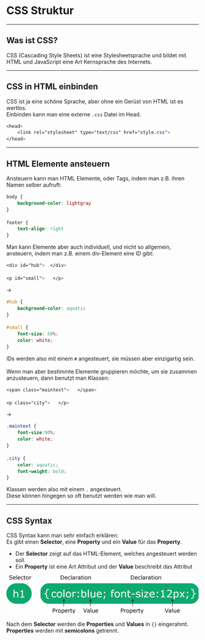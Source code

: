 # CSS Struktur

- - -

## Was ist CSS?

CSS (Cascading Style Sheets) ist eine Stylesheetsprache und bildet
mit HTML und JavaScript eine Art Kernsprache des Internets.

- - -

## CSS in HTML einbinden

CSS ist ja eine schöne Sprache, aber ohne ein Gerüst von HTML ist es wertlos.\
Einbinden kann man eine externe ```.css``` Datei im Head.
```css
<head>
    <link rel="stylesheet" type="text/css" href="style.css">
</head>
```
- - -

## HTML Elemente ansteuern

Ansteuern kann man HTML Elemente, oder Tags, indem man z.B. ihren Namen selber
aufruft:
```css
body {
    background-color: lightgray
}

footer {
    text-align: right
}
```
Man kann Elemente aber auch individuell, und nicht so allgemein, ansteuern,
indem man z.B. einem div-Element eine ID gibt:

```css
<div id="hub">  </div>

<p id="small">   </p>
```
->

```css
#hub {
    background-color: aquatic
}

#small {
    font-size: 50%;
    color: white;
}
```

IDs werden also mit einem ```#``` angesteuert, sie müssen aber einzigartig sein.\
\
Wenn man aber bestimmte Elemente gruppieren möchte, um sie zusammen anzusteuern,
dann benutzt man Klassen:
```css
<span class="maintext">   </span>

<p class="city">   </p>
```
->
```css
.maintext {
    font-size:90%;
    color: white;
}

.city {
    color: aquatic;
    font-weight: bold;
}
```
Klassen werden also mit einem ```.``` angesteuert.\
Diese können hingegen so oft benutzt werden wie man will.

- - -

## CSS Syntax

CSS Syntax kann man sehr einfach erklären:\
Es gibt einen **Selector**, eine **Property** und ein **Value** für das **Property**.

- Der **Selector** zeigt auf das HTML-Element, welches angesteuert werden soll.
- Ein **Property** ist eine Art Attribut und der **Value** beschreibt das Attribut

![css syntax](../imgs/markdown/w3%20css%20syntax%20example.png)

Nach dem **Selector** werden die **Properties** und **Values** in ```{}``` eingerahmt.\
**Properties** werden mit **semicolons** getrennt.


